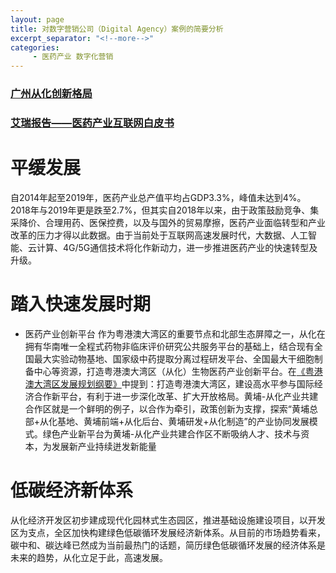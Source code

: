 ```yaml
---
layout: page
title: 对数字营销公司（Digital Agency）案例的简要分析
excerpt_separator: "<!--more-->"
categories:
     - 医药产业 数字化营销
---
```


<!--more-->

### [广州从化创新格局](http://epaper.southcn.com/nfdaily/html/2021-03/30/content_7936374.htm)
### [艾瑞报告——医药产业互联网白皮书](http://report.iresearch.cn/report_pdf.aspx?id=3698> )

# 平缓发展
   自2014年起至2019年，医药产业总产值平均占GDP3.3%，峰值未达到4%。2018年与2019年更是跌至2.7%，但其实自2018年以来，由于政策鼓励竞争、集采降价、合理用药、医保控费，以及与国外的贸易摩擦，医药产业面临转型和产业改革的压力才得以此数据。由于当前处于互联网高速发展时代，大数据、人工智能、云计算、4G/5G通信技术将化作新动力，进一步推进医药产业的快速转型及升级。

# 踏入快速发展时期
  * 医药产业创新平台
  作为粤港澳大湾区的重要节点和北部生态屏障之一，从化在拥有华南唯一全程式药物非临床评价研究公共服务平台的基础上，结合现有全国最大实验动物基地、国家级中药提取分离过程研发平台、全国最大干细胞制备中心等资源，打造粤港澳大湾区（从化）生物医药产业创新平台。在[《粤港澳大湾区发展规划纲要》](http://www.gov.cn/zhengce/2019-02/18/content_5366593.htm#1)中提到：打造粤港澳大湾区，建设高水平参与国际经济合作新平台，有利于进一步深化改革、扩大开放格局。黄埔-从化产业共建合作区就是一个鲜明的例子，以合作为牵引，政策创新为支撑，探索“黄埔总部+从化基地、黄埔前端+从化后台、黄埔研发+从化制造”的产业协同发展模式。绿色产业新平台为黄埔-从化产业共建合作区不断吸纳人才、技术与资本，为发展新产业持续迸发新能量

# 低碳经济新体系
  从化经济开发区初步建成现代化园林式生态园区，推进基础设施建设项目，以开发区为支点，全区加快构建绿色低碳循环发展经济新体系。从目前的市场趋势看来，碳中和、碳达峰已然成为当前最热门的话题，简历绿色低碳循环发展的经济体系是未来的趋势，从化立足于此，高速发展。